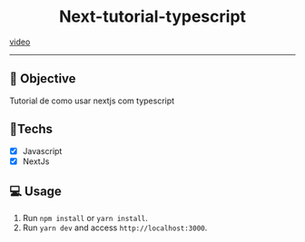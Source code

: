 <h1 align="center">
    Next-tutorial-typescript
</h1>

<a href="https://www.youtube.com/watch?v=Z27sJSFZ9k8&list=PLkFMdTTdI9c2js2bPRUhChVA0jdI-358s&index=4"> video </a> 

<hr>

## 🎯 Objective

Tutorial de como usar nextjs com typescript

## 🚀Techs

- [x] Javascript
- [x] NextJs

## 💻 Usage

1. Run `npm install` or `yarn install`.<br />
2. Run `yarn dev` and access `http://localhost:3000`.<br />
